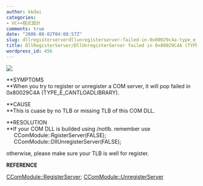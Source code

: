 ```yaml
---
author: kkdai
categories:
- VC++程式設計
comments: true
date: "2006-08-02T04:08:57Z"
slug: dllregisterserverdllunregisterserver-failed-in-0x80029c4a-type_e_cantloadlibrary
title: DllRegisterServer/DllUnregisterServer failed in 0×80029C4A (TYPE_E_CANTLOADLIBRARY)
wordpress_id: 456
---
```


![](http://www.gotdotnet.com/team/ide/images/image002.jpg)

**SYMPTOMS  
**When you try to register or unregister a COM server, it will pop failed in 0x80029C4A (TYPE_E_CANTLOADLIBRARY).

**CAUSE  
**This is cuase by no TLB or missing TLB of this COM DLL.   


**RESOLUTION  
**If your COM DLL is builded using /notlb. remember use  
     CComModule::RgisterServer(FALSE);  
     CComModule::DllUnregisterServer(FALSE);  


otherwise, please make sure your TLB is well for register.

**REFERENCE**

[CComModule::RegisterServer](http://msdn.microsoft.com/library/default.asp?url=/library/en-us/dv_wceatl4/html/ealrfCComModulecolcolRegisterServer.asp); [CComModule::UnregisterServer](http://msdn2.microsoft.com/zh-CN/library/9s1yde5e.aspx)

